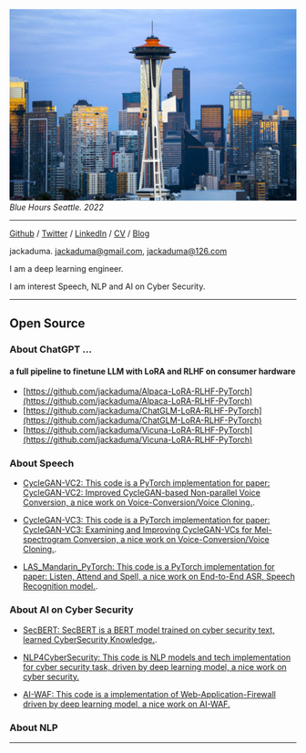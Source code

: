 ![](images/cover_4.jpeg)
*Blue Hours Seattle. 2022*

---


[Github](https://github.com/jackaduma) / [Twitter](https://twitter.com/jackaduma) / [LinkedIn]() / [CV](cv.pdf) / [Blog]()

jackaduma. jackaduma@gmail.com, jackaduma@126.com

I am a deep learning engineer.

I am interest Speech, NLP and AI on Cyber Security.


-----

## **Open Source**

### **About ChatGPT ...**

#### **a full pipeline to finetune LLM with LoRA and RLHF on consumer hardware**
* [https://github.com/jackaduma/Alpaca-LoRA-RLHF-PyTorch](https://github.com/jackaduma/Alpaca-LoRA-RLHF-PyTorch)
* [https://github.com/jackaduma/ChatGLM-LoRA-RLHF-PyTorch](https://github.com/jackaduma/ChatGLM-LoRA-RLHF-PyTorch)
* [https://github.com/jackaduma/Vicuna-LoRA-RLHF-PyTorch](https://github.com/jackaduma/Vicuna-LoRA-RLHF-PyTorch)

### **About Speech**

* [CycleGAN-VC2: This code is a PyTorch implementation for paper: CycleGAN-VC2: Improved CycleGAN-based Non-parallel Voice Conversion, a nice work on Voice-Conversion/Voice Cloning.](https://github.com/jackaduma/CycleGAN-VC2).

* [CycleGAN-VC3: This code is a PyTorch implementation for paper: CycleGAN-VC3: Examining and Improving CycleGAN-VCs for Mel-spectrogram Conversion, a nice work on Voice-Conversion/Voice Cloning.](https://github.com/jackaduma/CycleGAN-VC3). 

* [LAS_Mandarin_PyTorch: This code is a PyTorch implementation for paper: Listen, Attend and Spell, a nice work on End-to-End ASR, Speech Recognition model.](https://github.com/jackaduma/LAS_Mandarin_PyTorch). 

### **About AI on Cyber Security**

* [SecBERT: SecBERT is a BERT model trained on cyber security text, learned CyberSecurity Knowledge.](https://github.com/jackaduma/SecBERT). 

* [NLP4CyberSecurity: This code is NLP models and tech implementation for cyber security task, driven by deep learning model, a nice work on cyber security.](https://github.com/jackaduma/NLP4CyberSecurity)

* [AI-WAF: This code is a implementation of Web-Application-Firewall driven by deep learning model, a nice work on AI-WAF.](https://github.com/jackaduma/AI-WAF)

### **About NLP**


-----